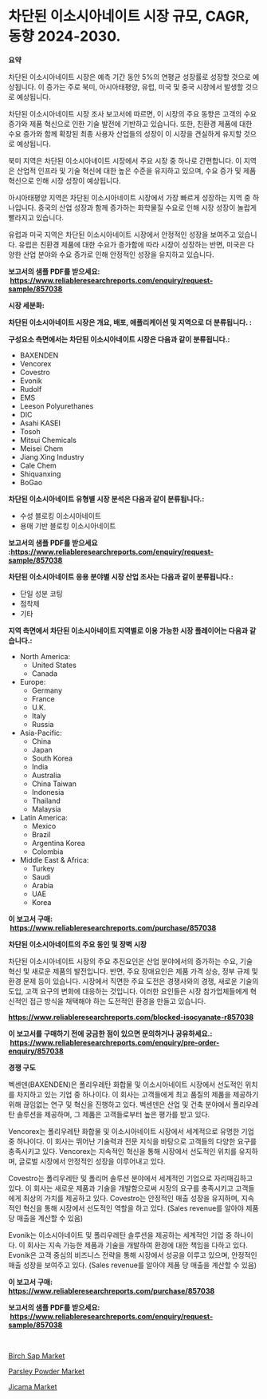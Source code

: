 <p><h1>차단된 이소시아네이트 시장 규모, CAGR, 동향 2024-2030.</h1></p><p><strong>요약</strong></p>
<p><p>차단된 이소시아네이트 시장은 예측 기간 동안 5%의 연평균 성장률로 성장할 것으로 예상됩니다. 이 증가는 주로 북미, 아시아태평양, 유럽, 미국 및 중국 시장에서 발생할 것으로 예상됩니다.</p><p>차단된 이소시아네이트 시장 조사 보고서에 따르면, 이 시장의 주요 동향은 고객의 수요 증가와 제품 혁신으로 인한 기술 발전에 기반하고 있습니다. 또한, 친환경 제품에 대한 수요 증가와 함께 확장된 최종 사용자 산업들의 성장이 이 시장을 견실하게 유지할 것으로 예상됩니다.</p><p>북미 지역은 차단된 이소시아네이트 시장에서 주요 시장 중 하나로 간편합니다. 이 지역은 산업적 인프라 및 기술 혁신에 대한 높은 수준을 유지하고 있으며, 수요 증가 및 제품 혁신으로 인해 시장 성장이 예상됩니다.</p><p>아시아태평양 지역은 차단된 이소시아네이트 시장에서 가장 빠르게 성장하는 지역 중 하나입니다. 중국의 산업 성장과 함께 증가하는 화학물질 수요로 인해 시장 성장이 놀랍게 빨라지고 있습니다.</p><p>유럽과 미국 지역은 차단된 이소시아네이트 시장에서 안정적인 성장을 보여주고 있습니다. 유럽은 친환경 제품에 대한 수요가 증가함에 따라 시장이 성장하는 반면, 미국은 다양한 산업 분야와 수요 증가로 인해 안정적인 성장을 유지하고 있습니다.</p></p>
<p><strong>보고서의 샘플 PDF를 받으세요: &nbsp;<a href="https://www.reliableresearchreports.com/enquiry/request-sample/857038">https://www.reliableresearchreports.com/enquiry/request-sample/857038</a></strong></p>
<p><strong>시장 세분화:</strong></p>
<p><strong> 차단된 이소시아네이트 시장은 개요, 배포, 애플리케이션 및 지역으로 더 분류됩니다. :</strong></p>
<p><strong>구성요소 측면에서는 차단된 이소시아네이트 시장은 다음과 같이 분류됩니다.:</strong></p>
<p><ul><li>BAXENDEN</li><li>Vencorex</li><li>Covestro</li><li>Evonik</li><li>Rudolf</li><li>EMS</li><li>Leeson Polyurethanes</li><li>DIC</li><li>Asahi KASEI</li><li>Tosoh</li><li>Mitsui Chemicals</li><li>Meisei Chem</li><li>Jiang Xing Industry</li><li>Cale Chem</li><li>Shiquanxing</li><li>BoGao</li></ul></p>
<p><strong> 차단된 이소시아네이트 유형별 시장 분석은 다음과 같이 분류됩니다.:</strong></p>
<p><ul><li>수성 블로킹 이소시아네이트</li><li>용매 기반 블로킹 이소시아네이트</li></ul></p>
<p><strong>보고서의 샘플 PDF를 받으세요 :<a href="https://www.reliableresearchreports.com/enquiry/request-sample/857038">https://www.reliableresearchreports.com/enquiry/request-sample/857038</a></strong></p>
<p><strong> 차단된 이소시아네이트 응용 분야별 시장 산업 조사는 다음과 같이 분류됩니다.:</strong></p>
<p><ul><li>단일 성분 코팅</li><li>점착제</li><li>기타</li></ul></p>
<p><strong>지역 측면에서 차단된 이소시아네이트 지역별로 이용 가능한 시장 플레이어는 다음과 같습니다.:</strong></p>
<p><ul>
    <li>
        North America:
        <ul>
            <li>United States</li>
            <li>Canada</li>
        </ul>
    </li>
    <li>
        Europe:
        <ul>
            <li>Germany</li>
            <li>France</li>
            <li>U.K.</li>
            <li>Italy</li>
            <li>Russia</li>
        </ul>
    </li>
    <li>
        Asia-Pacific:
        <ul>
            <li>China</li>
            <li>Japan</li>
            <li>South Korea</li>
            <li>India</li>
            <li>Australia</li>
            <li>China Taiwan</li>
            <li>Indonesia</li>
            <li>Thailand</li>
            <li>Malaysia</li>
        </ul>
    </li>
    <li>
        Latin America:
        <ul>
            <li>Mexico</li>
            <li>Brazil</li>
            <li>Argentina Korea</li>
            <li>Colombia</li>
        </ul>
    </li>
    <li>
        Middle East & Africa:
        <ul>
            <li>Turkey</li>
            <li>Saudi</li>
            <li>Arabia</li>
            <li>UAE</li>
            <li>Korea</li>
        </ul>
    </li>
    </ul></p>
<p><strong>이 보고서 구매: &nbsp;<a href="https://www.reliableresearchreports.com/purchase/857038">https://www.reliableresearchreports.com/purchase/857038</a></strong></p>
<p><strong>차단된 이소시아네이트의 주요 동인 및 장벽 시장</strong></p>
<p><p>차단된 이소시아네이트 시장의 주요 추진요인은 산업 분야에서의 증가하는 수요, 기술 혁신 및 새로운 제품의 발전입니다. 반면, 주요 장애요인은 제품 가격 상승, 정부 규제 및 환경 문제 등이 있습니다. 시장에서 직면한 주요 도전은 경쟁사와의 경쟁, 새로운 기술의 도입, 고객 요구의 변화에 대응하는 것입니다. 이러한 요인들은 시장 참가업체들에게 혁신적인 접근 방식을 채택해야 하는 도전적인 환경을 만들고 있습니다.</p></p>
<p><strong><a href="https://www.reliableresearchreports.com/blocked-isocyanate-r857038">https://www.reliableresearchreports.com/blocked-isocyanate-r857038</a></strong></p>
<p><strong>이 보고서를 구매하기 전에 궁금한 점이 있으면 문의하거나 공유하세요.: &nbsp;<a href="https://www.reliableresearchreports.com/enquiry/pre-order-enquiry/857038">https://www.reliableresearchreports.com/enquiry/pre-order-enquiry/857038</a></strong></p>
<p><strong>경쟁 구도</strong></p>
<p><p>벡센덴(BAXENDEN)은 폴리우레탄 화합물 및 이소시아네이트 시장에서 선도적인 위치를 차지하고 있는 기업 중 하나이다. 이 회사는 고객들에게 최고 품질의 제품을 제공하기 위해 끊임없는 연구 및 혁신을 진행하고 있다. 벡센덴은 산업 및 건축 분야에서 폴리우레탄 솔루션을 제공하며, 그 제품은 고객들로부터 높은 평가를 받고 있다.</p><p>Vencorex는 폴리우레탄 화합물 및 이소시아네이트 시장에서 세계적으로 유명한 기업 중 하나이다. 이 회사는 뛰어난 기술력과 전문 지식을 바탕으로 고객들의 다양한 요구를 충족시키고 있다. Vencorex는 지속적인 혁신을 통해 시장에서 선도적인 위치를 유지하며, 글로벌 시장에서 안정적인 성장을 이루어내고 있다.</p><p>Covestro는 폴리우레탄 및 폴리머 솔루션 분야에서 세계적인 기업으로 자리매김하고 있다. 이 회사는 새로운 제품과 기술을 개발함으로써 시장의 요구를 충족시키고 고객들에게 최상의 가치를 제공하고 있다. Covestro는 안정적인 매출 성장을 유지하며, 지속적인 혁신을 통해 시장에서 선도적인 역할을 하고 있다. (Sales revenue를 알아야 제품 당 매출을 계산할 수 있음)</p><p>Evonik는 이소시아네이트 및 폴리우레탄 솔루션을 제공하는 세계적인 기업 중 하나이다. 이 회사는 지속 가능한 제품과 기술을 개발하여 환경에 대한 책임을 다하고 있다. Evonik은 고객 중심의 비즈니스 전략을 통해 시장에서 성공을 이루고 있으며, 안정적인 매출 성장을 보여주고 있다. (Sales revenue를 알아야 제품 당 매출을 계산할 수 있음)</p></p>
<p><strong>이 보고서 구매: &nbsp; <a href="https://www.reliableresearchreports.com/purchase/857038">https://www.reliableresearchreports.com/purchase/857038</a></strong></p>
<p><strong>보고서의 샘플 PDF를 받으세요: &nbsp;<a href="https://www.reliableresearchreports.com/enquiry/request-sample/857038">https://www.reliableresearchreports.com/enquiry/request-sample/857038</a></strong><strong></strong></p>
<p>&nbsp;</p>
<p><p><a href="https://github.com/GroverBarry/Market-Research-Report-List-4/blob/main/birch-sap-market.md">Birch Sap Market</a></p><p><a href="https://github.com/kathiaseamanalvaradovlprc2h/Market-Research-Report-List-1/blob/main/parsley-powder-market.md">Parsley Powder Market</a></p><p><a href="https://github.com/wusalecollins540tpqoz/Market-Research-Report-List-1/blob/main/jicama-market.md">Jicama Market</a></p></p>